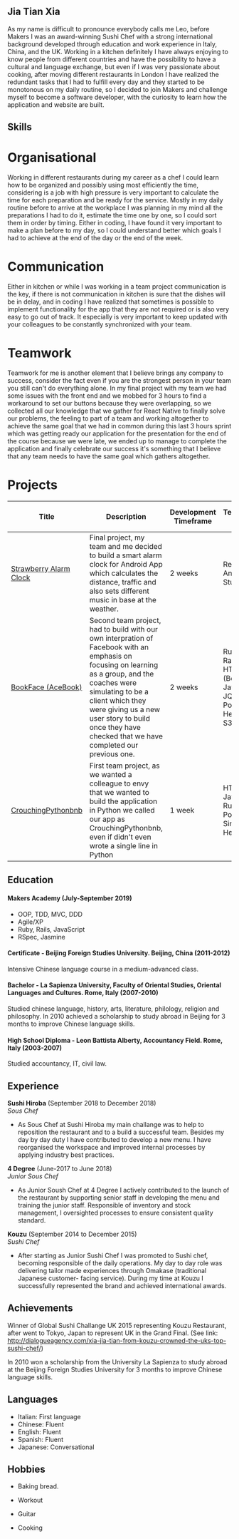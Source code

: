 ## Jia Tian Xia

As my name is difficult to pronounce everybody calls me Leo, before Makers I was an award-winning Sushi Chef with a strong international background developed through education and work experience in Italy, China, and the UK. 
Working in a kitchen definitely I have always enjoying to know people from different countries and have the possibility to have a cultural and language exchange, but even if I was very passionate about cooking, after moving different restaurants in London I have realized the redundant tasks that I had to fulfill every day and they started to be monotonous on my daily routine, so I decided to join Makers and challenge myself to become a software developer, with the curiosity to learn how the application and website are built.

## Skills

# Organisational

Working in different restaurants during my career as a chef I could learn how to be organized and possibly using most efficiently the time, considering is a job with high pressure is very important to calculate the time for each preparation and be ready for the service.
Mostly in my daily routine before to arrive at the workplace I was planning in my mind all the preparations I had to do it, estimate the time one by one, so I could sort them in order by timing.
Either in coding, I have found it very important to make a plan before to my day, so I could understand better which goals I had to achieve at the end of the day or the end of the week.

# Communication

Either in kitchen or while I was working in a team project communication is the key, if there is not communication in kitchen is sure that the dishes will be in delay, and in coding I have realized that sometimes is possible to implement functionality for the app that they are not required or is also very easy to go out of track. It especially is very important to keep updated with your colleagues to be constantly synchronized with your team. 

# Teamwork

Teamwork for me is another element that I believe brings any company to success, consider the fact even if you are the strongest person in your team you still can't do everything alone. 
In my final project with my team we had some issues with the front end and we mobbed for 3 hours to find a workaround to set our buttons because they were overlapping, so we collected all our knowledge that we gather for React Native to finally solve our problems, the feeling to part of a team and working altogether to achieve the same goal that we had in common during this last 3 hours sprint which was getting ready our application for the presentation for the end of the course because we were late, we ended up to manage to complete the application and finally celebrate our success it's something that I believe that any team needs to have the same goal which gathers altogether. 

# Projects

| Title | Description | Development Timeframe | Technologies Used | Test Suites/CIs/CDs Employed |
|--|--|--|--|--|
| [Strawberry Alarm Clock](https://github.com/ckettell/strawberry-alarm-clock) | Final project, my team and me decided to build a smart alarm clock for Android App which calculates the distance, traffic and also sets different music in base at the weather. | 2 weeks | React Native, Android Studio | Jest |
| [BookFace (AceBook)](https://github.com/hjdr/acebook-rails-template) | Second team project,  had to build with our own interpration of Facebook with an emphasis on focusing on learning as a group, and the coaches were simulating to be a client which they were giving us a new user story to build once they have checked that we have completed our previous one.  | 2 weeks | Ruby on Rails, HTML/CSS (Bootstrap), JavaScript, JQuery, PostgreSQL,  Heroku, AWS S3 Bucket | RSpec, Capybara, Travis, CodeClimate, Selenium-Webdriver (using headless Chrome) |
| [CrouchingPythonbnb](https://github.com/hemser1/Makersbnb) | First team project, as we wanted a colleague to envy that we wanted to build the application in Python we called our app as CrouchingPythonbnb, even if didn't even wrote a single line in Python  | 1 week | HTML/CSS, JavaScript, Ruby, Postgresql, Sinatra, Heroku | Rspec, Capybara  |

## Education

#### Makers Academy (July-September 2019)

- OOP, TDD, MVC, DDD
- Agile/XP
- Ruby, Rails, JavaScript
- RSpec, Jasmine

#### Certificate - Beijing Foreign Studies University. Beijing, China (2011-2012)
Intensive Chinese language course in a medium-advanced class.

#### Bachelor - La Sapienza University, Faculty of Oriental Studies, Oriental Languages and Cultures. Rome, Italy (2007-2010)
Studied chinese language, history, arts, literature, philology, religion and philosophy. In 2010 achieved a
scholarship to study abroad in Beijing for 3 months to improve Chinese language skills.

#### High School Diploma - Leon Battista Alberty, Accountancy Field. Rome, Italy (2003-2007)
Studied accountancy, IT, civil law.


## Experience

**Sushi Hiroba** (September 2018 to December 2018)    
*Sous Chef*  
- As Sous Chef at Sushi Hiroba my main challange was to help to reposition the restaurant and to a build a successful team.
  Besides my day by day duty I have contributed to develop a new menu.
  I have reorganised the workspace and improved internal processes by applying industry best practices.

**4 Degree** (June-2017 to June 2018)   
*Junior Sous Chef*  
- As Junior Soush Chef at 4 Degree I actively contributed to the launch of the restaurant by supporting senior staff in         developing the menu and training the junior staff.
  Responsible of inventory and stock management, I oversighted processes to ensure consistent quality standard.
  
**Kouzu** (September 2014 to December 2015)   
*Sushi Chef*
- After starting as Junior Sushi Chef I was promoted to Sushi chef, becoming responsible of the daily operations. My day to     day role was delivering tailor made experiences through Omakase (traditional Japanese customer- facing service).
  During my time at Kouzu I successfully represented the brand and achieved international awards.

## Achievements
Winner of Global Sushi Challange UK 2015 representing Kouzu Restaurant, after went to Tokyo, Japan to
represent UK in the Grand Final. (See link: http://dialogueagency.com/xia-jia-tian-from-kouzu-crowned-the-uks-top-sushi-chef/)

In 2010 won a scholarship from the University La Sapienza to study abroad at the Beijing Foreign Studies
University for 3 months to improve Chinese language skills.

## Languages

- Italian: First language
- Chinese: Fluent
- English: Fluent
- Spanish: Fluent
- Japanese: Conversational
 
## Hobbies

- Baking bread.

- Workout

- Guitar

- Cooking

